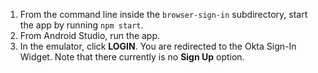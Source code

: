 1. From the command line inside the `browser-sign-in` subdirectory, start the <StackSelector snippet="applang" noSelector inline /> app by running `npm start`.
2. From Android Studio, run the app.
3. In the emulator, click **LOGIN**. You are redirected to the Okta Sign-In Widget. Note that there currently is no **Sign Up** option.
